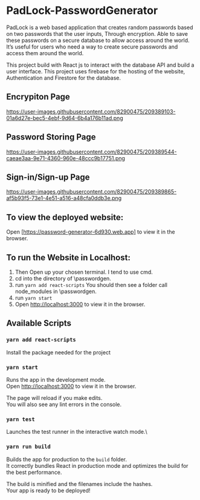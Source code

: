 # PadLock-PasswordGenerator
PadLock is a web based application that creates random passwords based on two passwords that the user inputs, Through encryption. Able to save these passwords on a secure database to allow access around the world. It’s useful for users who need a way to create secure passwords and access them around the world.​  

This project build with React js to interact with the database API and build a user interface.​
This project uses firebase for the hosting of the website, Authentication and Firestore for the database.​  
## Encrypiton Page
https://user-images.githubusercontent.com/82900475/209389103-01a6d27e-bec5-4ebf-9d64-6b4a176b11ad.png
## Password Storing Page
https://user-images.githubusercontent.com/82900475/209389544-caeae3aa-9e71-4360-960e-48ccc9b17751.png
## Sign-in/Sign-up Page
https://user-images.githubusercontent.com/82900475/209389865-af5b93f5-73e1-4e51-a516-a48cfa0ddb3e.png
## To view the deployed website:
Open [https://password-generator-6d930.web.app] to view it in the browser.

## To run the Website in Localhost:
1. Then Open up your chosen terminal. I tend to use cmd.
2. cd into the directory of \passwordgen.
3. run `yarn add react-scripts` You should then see a folder call node_modules in \passwordgen.
4. run `yarn start`
5. Open [http://localhost:3000](http://localhost:3000) to view it in the browser.






## Available Scripts

### `yarn add react-scripts`
Install the package needed for the project

### `yarn start`

Runs the app in the development mode.\
Open [http://localhost:3000](http://localhost:3000) to view it in the browser.

The page will reload if you make edits.\
You will also see any lint errors in the console.

### `yarn test`

Launches the test runner in the interactive watch mode.\

### `yarn run build `

Builds the app for production to the `build` folder.\
It correctly bundles React in production mode and optimizes the build for the best performance.

The build is minified and the filenames include the hashes.\
Your app is ready to be deployed!
